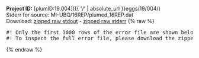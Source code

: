 **Project ID:** [plumID:19.004]({{ '/' | absolute_url }}eggs/19/004/)  
Stderr for source:  MI-UBQ/16REP/plumed_16REP.dat   
Download: [zipped raw stdout](plumed_16REP.dat.plumed_master.stdout.txt.zip) - [zipped raw stderr](plumed_16REP.dat.plumed_master.stderr.txt.zip) 
{% raw %}
<pre>
#! Only the first 1000 rows of the error file are shown below
#! To inspect the full error file, please download the zipped raw stderr file above
</pre>
{% endraw %}
